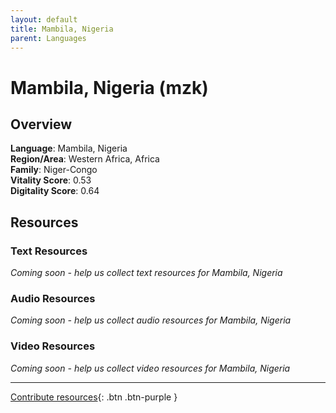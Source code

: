 ```yaml
---
layout: default
title: Mambila, Nigeria
parent: Languages
---
```


# Mambila, Nigeria (mzk)

## Overview

**Language**: Mambila, Nigeria  
**Region/Area**: Western Africa, Africa  
**Family**: Niger-Congo  
**Vitality Score**: 0.53  
**Digitality Score**: 0.64  

## Resources

### Text Resources
*Coming soon - help us collect text resources for Mambila, Nigeria*

### Audio Resources
*Coming soon - help us collect audio resources for Mambila, Nigeria*

### Video Resources
*Coming soon - help us collect video resources for Mambila, Nigeria*

---

[Contribute resources](https://fairtrain.github.io/){: .btn .btn-purple }
